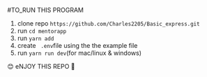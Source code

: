 
#TO_RUN THIS PROGRAM

1. clone repo ```https://github.com/Charles2205/Basic_express.git```
2. run ```cd mentorapp``` 
3. run ```yarn add```
4. create ``` .env```file using the the example file
5. run ```yarn run dev```(for mac/linux & windows)

😊 eNJOY THIS REPO 💫